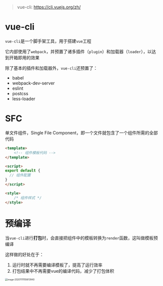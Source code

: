 > vue-cli: https://cli.vuejs.org/zh/

# vue-cli

`vue-cli`是一个脚手架工具，用于搭建`vue`工程

它内部使用了`webpack`，并预置了诸多插件（`plugin`）和加载器（`loader`），以达到开箱即用的效果

除了基本的插件和加载器外，`vue-cli`还预置了：

- babel
- webpack-dev-server
- eslint
- postcss
- less-loader

# SFC

单文件组件，Single File Component，即一个文件就包含了一个组件所需的全部代码

```html
<template>
	<!-- 组件模板代码 -->
</template>

<script>
export default {
  // 组件配置
}
</script>

<style>
	/* 组件样式 */
</style>
```



# 预编译

当`vue-cli`进行**打包**时，会直接把组件中的模板转换为`render`函数，这叫做模板预编译

这样做的好处在于：

1. 运行时就不再需要编译模板了，提高了运行效率
2. 打包结果中不再需要vue的编译代码，减少了打包体积

<img src="http://mdrs.yuanjin.tech/img/20201111155613.png" alt="image-20201111155613940" style="zoom:50%;" />

